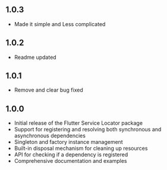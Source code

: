 ## 1.0.3

- Made it simple and Less complicated

## 1.0.2

- Readme updated

## 1.0.1

- Remove and clear bug fixed

## 1.0.0

- Initial release of the Flutter Service Locator package
- Support for registering and resolving both synchronous and asynchronous dependencies
- Singleton and factory instance management
- Built-in disposal mechanism for cleaning up resources
- API for checking if a dependency is registered
- Comprehensive documentation and examples